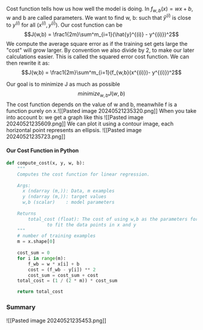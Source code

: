 Cost function tells how us how well the model is doing. 
In $f_{w,b}(x) = wx+b$, w and b are called parameters. We want to find w, b: such that $\hat y^{(i)}$ is close to $y^{(i)}$  for all $(x^{(i)}, y^{(i)})$.
Our cost function can be
$$J(w,b) = \frac1{2m}\sum^m_{i=1}(\hat{y}^{(i)} - y^{(i)})^2$$
We compute the average square error as if the training set gets large the "cost" will grow larger. By convention we also divide by 2, to make our later calculations easier. This is called the squared error cost function.
We can then rewrite it as:
$$J(w,b) = \frac1{2m}\sum^m_{i=1}(f_{w,b}(x^{(i)})- y^{(i)})^2$$

Our goal is to minimize J as much as possible $$minimize_{w,b} J(w,b)$$
The cost function depends on the value of w and b, meanwhile f is a function purely on x.![[Pasted image 20240521235320.png]]
When you take into account b: we get a graph like this
![[Pasted image 20240521235609.png]]
We can plot it using a contour image, each horizontal point represents an ellipsis.
![[Pasted image 20240521235723.png]]

#### Our Cost Function in Python
```python
def compute_cost(x, y, w, b): 
    """
    Computes the cost function for linear regression.
    
    Args:
      x (ndarray (m,)): Data, m examples 
      y (ndarray (m,)): target values
      w,b (scalar)    : model parameters  
    
    Returns
        total_cost (float): The cost of using w,b as the parameters for linear regression
               to fit the data points in x and y
    """
    # number of training examples
    m = x.shape[0] 
    
    cost_sum = 0 
    for i in range(m): 
        f_wb = w * x[i] + b   
        cost = (f_wb - y[i]) ** 2  
        cost_sum = cost_sum + cost  
    total_cost = (1 / (2 * m)) * cost_sum  

    return total_cost
```


### Summary

![[Pasted image 20240521235453.png]]